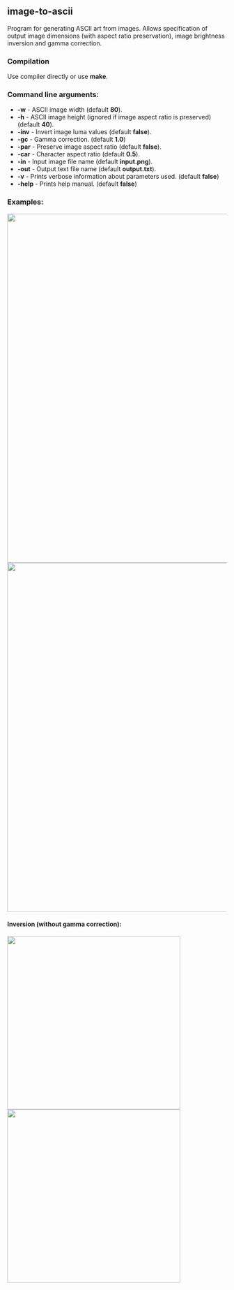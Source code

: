 ## image-to-ascii
Program for generating ASCII art from images. Allows specification of output image dimensions (with aspect ratio preservation), image brightness inversion and gamma correction.

### Compilation
Use compiler directly or use __make__.

### Command line arguments:
- __-w__ - ASCII image width (default __80__).
- __-h__ - ASCII image height (ignored if image aspect ratio is preserved) (default __40__).
- __-inv__ - Invert image luma values (default __false__).
- __-gc__ - Gamma correction. (default __1.0__)
- __-par__ - Preserve image aspect ratio (default __false__).
- __-car__ - Character aspect ratio (default __0.5__).
- __-in__ - Input image file name (default __input.png__).
- __-out__ - Output text file name (default __output.txt__).
- __-v__ - Prints verbose information about parameters used. (default __false__)
- __-help__ - Prints help manual. (default __false__)

### Examples:

<img src="https://github.com/stekap000/image-to-ascii/assets/80646042/fa57886e-013c-4e0d-8914-292546395187" width="800" height="auto">
<img src="https://github.com/stekap000/image-to-ascii/assets/80646042/9f3cd0eb-a48e-4555-915a-79df074c6880" width="800" height="auto">

#### Inversion (without gamma correction):
<img src="https://github.com/stekap000/image-to-ascii/assets/80646042/f68340cd-bcff-4b99-9023-8c656149e45e" width="397" height="auto">
<img src="https://github.com/stekap000/image-to-ascii/assets/80646042/ec5899ab-a83f-486d-9518-acc35ccc89f8" width="397" height="auto">

